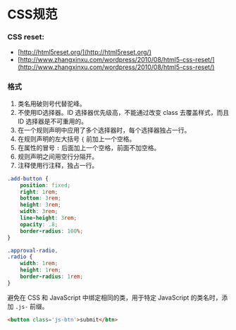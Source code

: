 # CSS规范

### CSS reset:

+ [http://html5reset.org/](http://html5reset.org/)
+ [http://www.zhangxinxu.com/wordpress/2010/08/html5-css-reset/](http://www.zhangxinxu.com/wordpress/2010/08/html5-css-reset/)

### 格式

1. 类名用破则号代替驼峰。
2. 不使用ID选择器。ID 选择器优先级高，不能通过改变 class 去覆盖样式，而且 ID 选择器是不可重用的。
3. 在一个规则声明中应用了多个选择器时，每个选择器独占一行。
4. 在规则声明的左大括号 `{` 前加上一个空格。
5. 在属性的冒号 `:` 后面加上一个空格，前面不加空格。
6. 规则声明之间用空行分隔开。
7. 注释使用行注释，独占一行。

```css
.add-button {
	position: fixed;
	right: 1rem;
	bottom: 3rem;
	height: 3rem;
	width: 3rem;
	line-height: 3rem;
	opacity: .8;
	border-radius: 100%;
}

.approval-radio,
.radio {
	width: 1rem;
	height: 1rem;
	border-radius: 1rem;
}
```

避免在 CSS 和 JavaScript 中绑定相同的类，用于特定 JavaScript 的类名时，添加 `.js-` 前缀。

```html
<button class='js-btn'>submit</btn>
```

